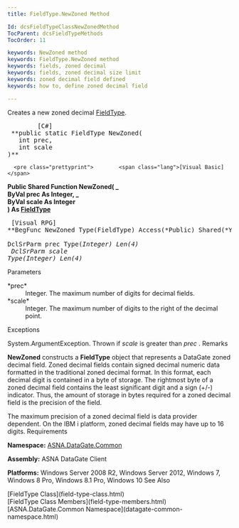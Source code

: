 ```yaml
---
title: FieldType.NewZoned Method

Id: dcsFieldTypeClassNewZonedMethod
TocParent: dcsFieldTypeMethods
TocOrder: 11

keywords: NewZoned method
keywords: FieldType.NewZoned method
keywords: fields, zoned decimal
keywords: fields, zoned decimal size limit
keywords: zoned decimal field defined
keywords: how to, define zoned decimal field

---
```


Creates a new zoned decimal [ FieldType](field-type-class.html).
<pre class="prettyprint">        <span class="lang">[C#]</span>
 **public static FieldType NewZoned(<br />   int prec,<br />   int scale<br />)**  </pre>
      <pre class="prettyprint">        <span class="lang">[Visual Basic] </span>
 **Public Shared Function NewZoned( _<br />   ByVal prec As Integer, _<br />   ByVal scale As Integer<br />) As [FieldType](field-type-class.html)**  </pre>
      <pre class="prettyprint">
        <span class="lang">[Visual RPG]</span>
 **BegFunc NewZoned Type(FieldType) Access(*Public) Shared(*Yes)<br />   DclSrParm prec Type(*Integer) Len(4)<br />   DclSrParm scale Type(*Integer) Len(4)** 
      </pre>

Parameters

<dl>
        <dt>
 *prec* 
        </dt>
        <dd>Integer.  The maximum number of digits for decimal fields. </dd>
        <dt>
 *scale* 
        </dt>
        <dd>Integer.  The maximum number of digits to the right of the decimal point.
								</dd>
</dl>

Exceptions

System.ArgumentException. Thrown if *scale* is greater than *prec* .
Remarks

**NewZoned** constructs a **FieldType** object that represents a DataGate zoned decimal field. Zoned decimal fields contain signed decimal numeric data formatted in the traditional zoned decimal format. In this format, each decimal digit is contained in a byte of storage. The rightmost byte of a zoned decimal field contains the least significant digit and a sign (+/-) indicator. Thus, the amount of storage in bytes required for a zoned decimal field is the precision of the field. 

The maximum precision of a zoned decimal field is data provider dependent. On the IBM i platform, zoned decimal fields may have up to 16 digits. 
Requirements

**Namespace:** [ASNA.DataGate.Common](datagate-common-namespace.html)

<span> **Assembly:** ASNA DataGate Client</span> 

**Platforms:** Windows Server 2008 R2, Windows Server 2012, Windows 7, Windows 8 Pro, Windows 8.1 Pro, Windows 10
See Also

<dl />
      [FieldType Class](field-type-class.html)
      <br />
      [FieldType Class Members](field-type-members.html)
      <br />
      [ASNA.DataGate.Common Namespace](datagate-common-namespace.html)


